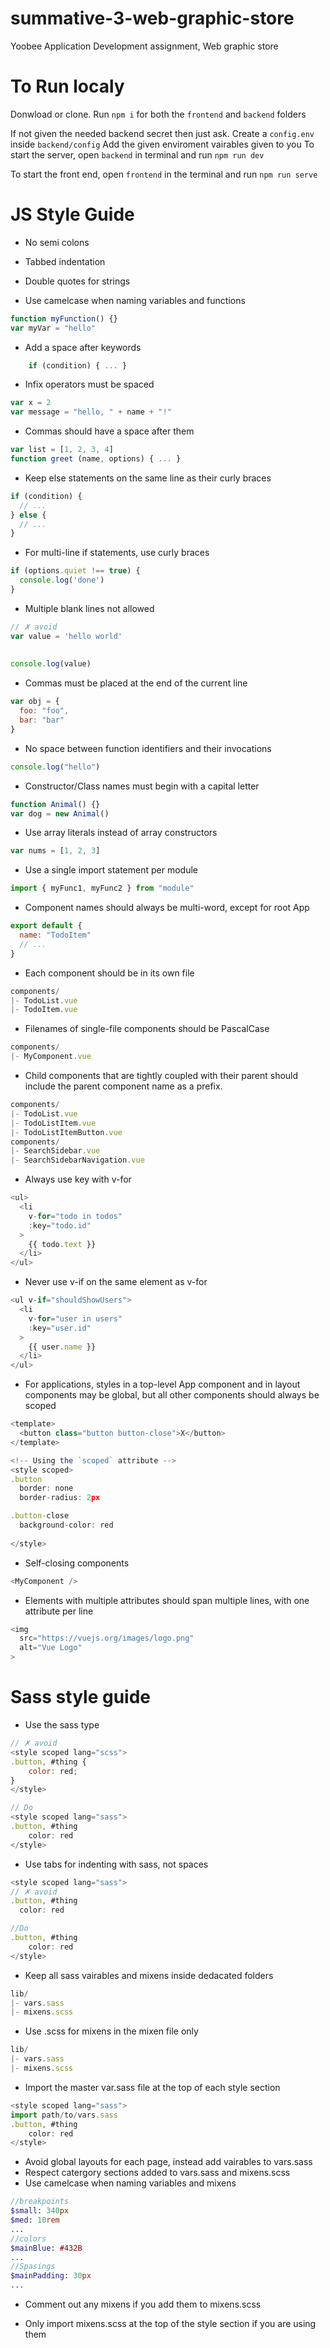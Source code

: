 # summative-3-web-graphic-store
Yoobee Application Development assignment, Web graphic store

# To Run localy

Donwload or clone. Run `npm i` for both the `frontend` and `backend` folders

If not given the needed backend secret then just ask. Create a `config.env` inside `backend/config` Add the given enviroment vairables given to you
To start the server, open `backend` in terminal and run `npm run dev`

To start the front end, open `frontend` in the terminal and run `npm run serve`


# JS Style Guide

- No semi colons
- Tabbed indentation
- Double quotes for strings

- Use camelcase when naming variables and functions
```javascript
function myFunction() {}
var myVar = "hello"
```

- Add a space after keywords
```javascript
    if (condition) { ... }
```

- Infix operators must be spaced
```javascript
var x = 2
var message = "hello, " + name + "!"
```

- Commas should have a space after them
```javascript
var list = [1, 2, 3, 4]
function greet (name, options) { ... }
```

- Keep else statements on the same line as their curly braces
```javascript
if (condition) {
  // ...
} else {
  // ...
}
```

- For multi-line if statements, use curly braces
```javascript
if (options.quiet !== true) {
  console.log('done')
}
```

- Multiple blank lines not allowed
```javascript
// ✗ avoid
var value = 'hello world'
 
 
console.log(value)
```

- Commas must be placed at the end of the current line
```javascript
var obj = {
  foo: "foo",
  bar: "bar"
}
```

- No space between function identifiers and their invocations
```javascript
console.log("hello")
```

- Constructor/Class names must begin with a capital letter
```javascript
function Animal() {}
var dog = new Animal()
```

- Use array literals instead of array constructors

```javascript
var nums = [1, 2, 3]
```

- Use a single import statement per module
```javascript
import { myFunc1, myFunc2 } from "module"
```

- Component names should always be multi-word, except for root App
```javascript
export default {
  name: "TodoItem"
  // ...
}
```

- Each component should be in its own file
```javascript
components/
|- TodoList.vue
|- TodoItem.vue
```

- Filenames of single-file components should be PascalCase
```javascript
components/
|- MyComponent.vue
```

- Child components that are tightly coupled with their parent should include the parent component name as a prefix.

```javascript
components/
|- TodoList.vue
|- TodoListItem.vue
|- TodoListItemButton.vue
components/
|- SearchSidebar.vue
|- SearchSidebarNavigation.vue
```

- Always use key with v-for
```javascript
<ul>
  <li
    v-for="todo in todos"
    :key="todo.id"
  >
    {{ todo.text }}
  </li>
</ul>
```

- Never use v-if on the same element as v-for
```javascript
<ul v-if="shouldShowUsers">
  <li
    v-for="user in users"
    :key="user.id"
  >
    {{ user.name }}
  </li>
</ul>
```

- For applications, styles in a top-level App component and in layout components may be global, but all other components should always be scoped
```javascript
<template>
  <button class="button button-close">X</button>
</template>

<!-- Using the `scoped` attribute -->
<style scoped>
.button 
  border: none
  border-radius: 2px

.button-close 
  background-color: red
  
</style>
```

- Self-closing components
```javascript
<MyComponent />
```

- Elements with multiple attributes should span multiple lines, with one attribute per line
```javascript
<img
  src="https://vuejs.org/images/logo.png"
  alt="Vue Logo"
>
```

# Sass style guide

- Use the sass type

```javascript
// ✗ avoid
<style scoped lang="scss">
.button, #thing {
    color: red;
}
</style>

// Do
<style scoped lang="sass">
.button, #thing
    color: red
</style>
```

- Use tabs for indenting with sass, not spaces

```javascript
<style scoped lang="sass">
// ✗ avoid
.button, #thing
  color: red

//Do
.button, #thing
    color: red
</style>
```

- Keep all sass vairables and mixens inside dedacated folders

```javascript
lib/
|- vars.sass
|- mixens.scss
```

- Use .scss for mixens in the mixen file only

```javascript
lib/
|- vars.sass
|- mixens.scss
```

- Import the master var.sass file at the top of each style section

```javascript
<style scoped lang="sass">
import path/to/vars.sass
.button, #thing
    color: red
</style>
```

- Avoid global layouts for each page, instead add vairables to vars.sass
- Respect catergory sections added to vars.sass and mixens.scss
- Use camelcase when naming variables and mixens

```sass
//breakpoints
$small: 340px
$med: 10rem
...
//colors
$mainBlue: #432B
...
//Spasings
$mainPadding: 30px
...
```

- Comment out any mixens if you add them to mixens.scss

- Only import mixens.scss at the top of the style section if you are using them


